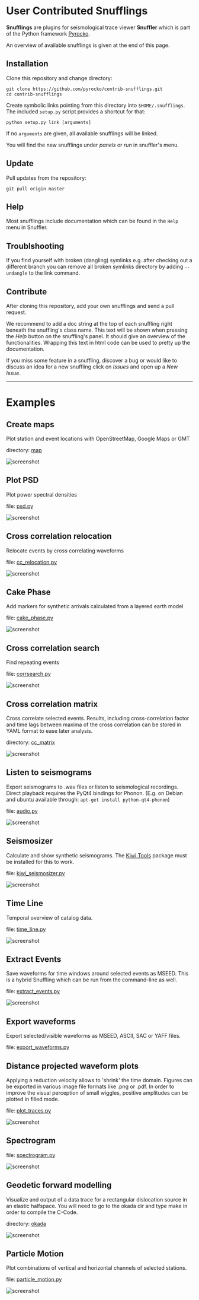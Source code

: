 User Contributed Snufflings
===========================

**Snufflings** are plugins for seismological trace viewer **Snuffler** which is
part of the Python framework [Pyrocko](http://pyrocko.org).

An overview of available snufflings is given at the end of this page.

Installation
------------
Clone this repository and change directory:

    git clone https://github.com/pyrocko/contrib-snufflings.git
    cd contrib-snufflings

Create symbolic links pointing from this directory into `$HOME/.snufflings`.
The included `setup.py` script provides a shortcut for that:

    python setup.py link [arguments]

If no `arguments` are given, all available snufflings will be linked.

You will find the new snufflings under *panels* or *run* in snuffler's menu.

Update
------
Pull updates from the repository:

    git pull origin master

Help
----
Most snufflings include documentation which can be found in the `Help` menu in
Snuffler.

Troublshooting
--------------

If you find yourself with broken (dangling) symlinks e.g. after
checking out a different branch you can remove all broken symlinks directory
by adding `--undangle` to the link command.

Contribute
----------
After cloning this repository, add your own snufflings and send a pull request.

We recommend to add a doc string at the top of each snuffling right
beneath the snuffling's class name. This text will be shown when pressing the
*Help* button on the snuffling's panel. It should give an overview of the
functionalities. Wrapping this text in html code can be used to pretty up the
documentation.

If you miss some feature in a snuffling, discover a bug or would like to
discuss an idea for a new snuffling click on *Issues* and open up a
*New Issue*.


-------------------------------------------------------------------------------

Examples
========

Create maps
-----------

Plot station and event locations with OpenStreetMap, Google Maps or GMT

directory: [map](map)

![screenshot](screenshots/map.png)

Plot PSD
--------

Plot power spectral densities

file: [psd.py](psd.py)

![screenshot](screenshots/psd.png)

Cross correlation relocation
----------------------------

Relocate events by cross correlating waveforms

file: [cc\_relocation.py](cc_relocation.py)

![screenshot](screenshots/cc_relocation.png)

Cake Phase
----------

Add markers for synthetic arrivals calculated from a layered earth model

file: [cake\_phase.py](cake_phase.py)

![screenshot](screenshots/cake_phase.png)

Cross correlation search
------------------------

Find repeating events

file: [corrsearch.py](corrsearch.py)

![screenshot](screenshots/corrsearch.png)

Cross correlation matrix
------------------------

Cross correlate selected events. Results, including cross-correlation factor
and time lags between maxima of the cross correlation can be stored in YAML
format to ease later analysis.

directory: [cc\_matrix](cc_matrix)

![screenshot](screenshots/cc_matrix.png)

Listen to seismograms
---------------------

Export seismograms to .wav files or listen to seismological recordings. Direct
playback requires the PyQt4 bindings for Phonon.
(E.g. on Debian and ubuntu available through: `apt-get install python-qt4-phonon`)

file: [audio.py](audio.py)

![screenshot](screenshots/SeiSound.png)

Seismosizer
-----------

Calculate and show synthetic seismograms. The [Kiwi Tools](http://kinherd.org/kiwitools/) package must be installed for this to work.

file: [kiwi_seismosizer.py](kiwi_seismosizer.py)

![screenshot](screenshots/kiwi_seismosizer.png)

Time Line
---------

Temporal overview of catalog data.

file: [time_line.py](time_line.py)

![screenshot](screenshots/timeline.png)

Extract Events
--------------

Save waveforms for time windows around selected events as MSEED. This is a
hybrid Snuffling which can be run from the command-line as well.

file: [extract_events.py](extract_events.py)

![screenshot](screenshots/extract_events.png)

Export waveforms
----------------

Export selected/visible waveforms as MSEED, ASCII, SAC or YAFF files.

file: [export_waveforms.py](export_waveforms.py)

Distance projected waveform plots
---------------------------------

Applying a reduction velocity allows to 'shrink' the time domain.
Figures can be exported in various image file formats like .png or .pdf.
In order to improve the visual perception of small wiggles, positive amplitudes can be plotted in filled mode.

file: [plot_traces.py](plot_traces.py)

![screenshot](screenshots/plot_traces.png)

Spectrogram
-----------

file: [spectrogram.py](spectrogram.py)

![screenshot](screenshots/spectrogram.png)

Geodetic forward modelling
--------------------------

Visualize and output of a data trace for a rectangular dislocation source in an elastic halfspace.
You will need to go to the okada dir and type make in order to compile the C-Code.

directory: [okada](okada)

![screenshot](screenshots/okada.png)

Particle Motion
---------------

Plot combinations of vertical and horizontal channels of selected stations.

file: [particle_motion.py](particle_motion.py)

![screenshot](screenshots/particle_motion.png)
